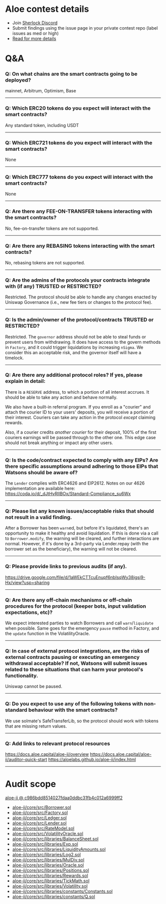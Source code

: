 
# Aloe contest details

- Join [Sherlock Discord](https://discord.gg/MABEWyASkp)
- Submit findings using the issue page in your private contest repo (label issues as med or high)
- [Read for more details](https://docs.sherlock.xyz/audits/watsons)

# Q&A

### Q: On what chains are the smart contracts going to be deployed?
mainnet, Arbitrum, Optimism, Base
___

### Q: Which ERC20 tokens do you expect will interact with the smart contracts? 
Any standard token, including USDT
___

### Q: Which ERC721 tokens do you expect will interact with the smart contracts? 
None
___

### Q: Which ERC777 tokens do you expect will interact with the smart contracts? 
None
___

### Q: Are there any FEE-ON-TRANSFER tokens interacting with the smart contracts?

No, fee-on-transfer tokens are not supported.
___

### Q: Are there any REBASING tokens interacting with the smart contracts?

No, rebasing tokens are not supported.
___

### Q: Are the admins of the protocols your contracts integrate with (if any) TRUSTED or RESTRICTED?
Restricted. The protocol should be able to handle any changes enacted by Uniswap Governance (i.e., new fee tiers or changes to the protocol fee).
___

### Q: Is the admin/owner of the protocol/contracts TRUSTED or RESTRICTED?
Restricted. The `governor` address should not be able to steal funds or prevent users from withdrawing. It does have access to the govern methods in `Factory`, and it could trigger liquidations by increasing `nSigma`. We consider this an acceptable risk, and the governor itself will have a timelock.
___

### Q: Are there any additional protocol roles? If yes, please explain in detail:
There is a `RESERVE` address, to which a portion of all interest accrues. It should be able to take any action and behave normally.

We also have a built-in referral program. If you enroll as a "courier" and attach the courier ID to your users' deposits, you will receive a portion of their interest. Couriers can take any action in the protocol *except* claiming rewards.

Also, if a courier credits *another courier* for their deposit, 100% of the first couriers earnings will be passed through to the other one. This edge case should not break anything or impact any other users.
___

### Q: Is the code/contract expected to comply with any EIPs? Are there specific assumptions around adhering to those EIPs that Watsons should be aware of?
The `Lender` complies with ERC4626 and EIP2612. Notes on our 4626 implementation are available here: https://coda.io/d/_dJtHvRlIBOx/Standard-Compliance_su6Wx
___

### Q: Please list any known issues/acceptable risks that should not result in a valid finding.
After a Borrower has been `warn`ed, but before it's liquidated, there's an opportunity to make it healthy and avoid liquidation. If this is done via a call to `Borrower.modify`, the warning will be cleared, and further interactions are normal. However, if it's done by a 3rd-party via Lender.repay (with the borrower set as the beneficiary), the warning will not be cleared.
___

### Q: Please provide links to previous audits (if any).
https://drive.google.com/file/d/1aWEkCTTcuEnupf6nbIsqWy38igsj9-Hx/view?usp=sharing
___

### Q: Are there any off-chain mechanisms or off-chain procedures for the protocol (keeper bots, input validation expectations, etc)?
We expect interested parties to watch Borrowers and call `warn`/`liquidate` when possible. Same goes for the emergency `pause` method in Factory, and the `update` function in the VolatilityOracle.
___

### Q: In case of external protocol integrations, are the risks of external contracts pausing or executing an emergency withdrawal acceptable? If not, Watsons will submit issues related to these situations that can harm your protocol's functionality.
Uniswap cannot be paused.
___

### Q: Do you expect to use any of the following tokens with non-standard behaviour with the smart contracts?
We use solmate's SafeTransferLib, so the protocol should work with tokens that are missing return values.
___

### Q: Add links to relevant protocol resources
https://docs.aloe.capital/aloe-ii/overview
https://docs.aloe.capital/aloe-ii/auditor-quick-start
https://aloelabs.github.io/aloe-ii/index.html
___



# Audit scope


[aloe-ii @ c986bdd8514027fdaa0ddbc31fb4c012a6999ff2](https://github.com/aloelabs/aloe-ii/tree/c986bdd8514027fdaa0ddbc31fb4c012a6999ff2)
- [aloe-ii/core/src/Borrower.sol](aloe-ii/core/src/Borrower.sol)
- [aloe-ii/core/src/Factory.sol](aloe-ii/core/src/Factory.sol)
- [aloe-ii/core/src/Ledger.sol](aloe-ii/core/src/Ledger.sol)
- [aloe-ii/core/src/Lender.sol](aloe-ii/core/src/Lender.sol)
- [aloe-ii/core/src/RateModel.sol](aloe-ii/core/src/RateModel.sol)
- [aloe-ii/core/src/VolatilityOracle.sol](aloe-ii/core/src/VolatilityOracle.sol)
- [aloe-ii/core/src/libraries/BalanceSheet.sol](aloe-ii/core/src/libraries/BalanceSheet.sol)
- [aloe-ii/core/src/libraries/Exp.sol](aloe-ii/core/src/libraries/Exp.sol)
- [aloe-ii/core/src/libraries/LiquidityAmounts.sol](aloe-ii/core/src/libraries/LiquidityAmounts.sol)
- [aloe-ii/core/src/libraries/Log2.sol](aloe-ii/core/src/libraries/Log2.sol)
- [aloe-ii/core/src/libraries/MulDiv.sol](aloe-ii/core/src/libraries/MulDiv.sol)
- [aloe-ii/core/src/libraries/Oracle.sol](aloe-ii/core/src/libraries/Oracle.sol)
- [aloe-ii/core/src/libraries/Positions.sol](aloe-ii/core/src/libraries/Positions.sol)
- [aloe-ii/core/src/libraries/Rewards.sol](aloe-ii/core/src/libraries/Rewards.sol)
- [aloe-ii/core/src/libraries/TickMath.sol](aloe-ii/core/src/libraries/TickMath.sol)
- [aloe-ii/core/src/libraries/Volatility.sol](aloe-ii/core/src/libraries/Volatility.sol)
- [aloe-ii/core/src/libraries/constants/Constants.sol](aloe-ii/core/src/libraries/constants/Constants.sol)
- [aloe-ii/core/src/libraries/constants/Q.sol](aloe-ii/core/src/libraries/constants/Q.sol)


